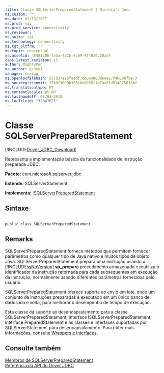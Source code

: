 ```yaml
---
title: Classe SQLServerPreparedStatement | Microsoft Docs
ms.custom: ''
ms.date: 01/19/2017
ms.prod: sql
ms.prod_service: connectivity
ms.reviewer: ''
ms.suite: sql
ms.technology: connectivity
ms.tgt_pltfrm: ''
ms.topic: conceptual
ms.assetid: a8481c06-fbba-432b-8c69-4f4619c20ad4
caps.latest.revision: 15
author: MightyPen
ms.author: genemi
manager: craigg
ms.openlocfilehash: 6c7b37e26faedf7cb064880d68e17f4688bfbe73
ms.sourcegitcommit: 1740f3090b168c0e809611a7aa6fd514075616bf
ms.translationtype: MT
ms.contentlocale: pt-BR
ms.lasthandoff: 05/03/2018
ms.locfileid: "32847021"
---
```

# <a name="sqlserverpreparedstatement-class"></a>Classe SQLServerPreparedStatement
[!INCLUDE[Driver_JDBC_Download](../../../includes/driver_jdbc_download.md)]

  Representa a implementação básica da funcionalidade de instrução preparada JDBC.  
  
 **Pacote:** com.microsoft.sqlserver.jdbc  
  
 **Estende:** SQLServerStatement  
  
 **Implementa:** [ISQLServerPreparedStatement](../../../connect/jdbc/reference/isqlserverpreparedstatement-interface.md)  
  
## <a name="syntax"></a>Sintaxe  
  
```  
  
public class SQLServerPreparedStatement  
```  
  
## <a name="remarks"></a>Remarks  
 SQLServerPreparedStatement fornece métodos que permitem fornecer parâmetros como qualquer tipo de Java nativo e muitos tipos de objeto Java. SQLServerPreparedStatement prepara uma instrução usando o [!INCLUDE[ssNoVersion](../../../includes/ssnoversion_md.md)] **sp_prepare** procedimento armazenado e reutiliza o identificador da instrução retornada para cada subsequentes em execução da instrução, normalmente usando diferentes parâmetros fornecidos pelo usuário.  
  
 SQLServerPreparedStatement oferece suporte ao envio em lote, onde um conjunto de instruções preparadas é executado em um único banco de dados ida e volta, para melhorar o desempenho de tempo de execução.  
  
 Esta classe dá suporte ao desencapsulamento para a classe SQLServerPreparedStatement, interface ISQLServerPreparedStatement, interface PreparedStatement e as classes e interfaces suportadas por SQLServerStatement para desencapsulamento. Para obter mais informações, consulte [Wrappers e Interfaces](../../../connect/jdbc/wrappers-and-interfaces.md).  
  
## <a name="see-also"></a>Consulte também  
 [Membros de SQLServerPreparedStatement](../../../connect/jdbc/reference/sqlserverpreparedstatement-members.md)   
 [Referência da API do Driver JDBC](../../../connect/jdbc/reference/jdbc-driver-api-reference.md)  
  
  
